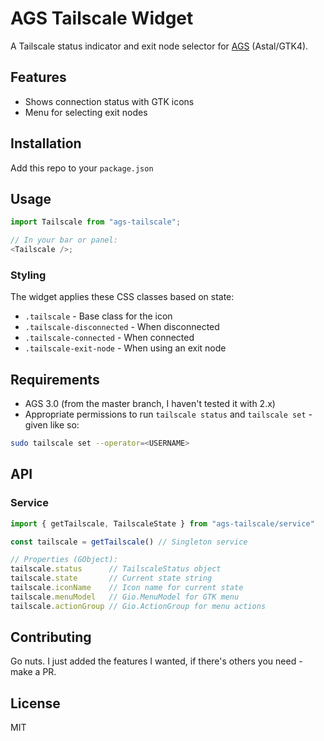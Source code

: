 # AGS Tailscale Widget

A Tailscale status indicator and exit node selector for [AGS](https://github.com/Aylur/ags) (Astal/GTK4).

## Features

- Shows connection status with GTK icons
- Menu for selecting exit nodes

## Installation

Add this repo to your `package.json`

## Usage

```typescript
import Tailscale from "ags-tailscale";

// In your bar or panel:
<Tailscale />;
```

### Styling

The widget applies these CSS classes based on state:

- `.tailscale` - Base class for the icon
- `.tailscale-disconnected` - When disconnected
- `.tailscale-connected` - When connected
- `.tailscale-exit-node` - When using an exit node

## Requirements

- AGS 3.0 (from the master branch, I haven't tested it with 2.x)
- Appropriate permissions to run `tailscale status` and `tailscale set` - given like so:

```bash
sudo tailscale set --operator=<USERNAME>
```

## API

### Service

```typescript
import { getTailscale, TailscaleState } from "ags-tailscale/service"

const tailscale = getTailscale() // Singleton service

// Properties (GObject):
tailscale.status      // TailscaleStatus object
tailscale.state       // Current state string
tailscale.iconName    // Icon name for current state
tailscale.menuModel   // Gio.MenuModel for GTK menu
tailscale.actionGroup // Gio.ActionGroup for menu actions
```

## Contributing

Go nuts. I just added the features I wanted, if there's others you need - make a PR.

## License

MIT
